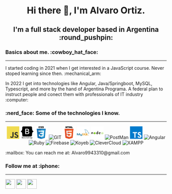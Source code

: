 <h1 align="center">Hi there 👋, I'm Alvaro Ortiz.</h1>

<h2 align="center">I'm a full stack developer based in Argentina :round_pushpin:</h2>

<h3>Basics about me. :cowboy_hat_face:</h3>
<hr>
<p>I started coding in 2021 when I get interested in a JavaScript course. Never stoped learning since then. :mechanical_arm: </p>

<p>In 2022 I get into technologies like Angular, Java/Springboot, MySQL, Typescript, and more by the hand of Argentina Programa. A federal plan to instruct people and conect them with professionals of IT industry :computer:</p>

<h3>:nerd_face: Some of the technologies I know.</h3>
<hr>
<p align="center">
<img src="https://raw.githubusercontent.com/devicons/devicon/master/icons/javascript/javascript-original.svg" alt ="Javascript" width="40" height="40">
<img src="https://raw.githubusercontent.com/devicons/devicon/master/icons/bootstrap/bootstrap-plain-wordmark.svg" alt ="Bootstrap" width="40" height="40"> <img src="https://raw.githubusercontent.com/devicons/devicon/master/icons/css3/css3-original-wordmark.svg" alt ="CSS" width="40" height="40">
<img src="https://camo.githubusercontent.com/fbfcb9e3dc648adc93bef37c718db16c52f617ad055a26de6dc3c21865c3321d/68747470733a2f2f7777772e766563746f726c6f676f2e7a6f6e652f6c6f676f732f6769742d73636d2f6769742d73636d2d69636f6e2e737667" alt ="GIT" width="40" height="40"> 
<img src="https://raw.githubusercontent.com/devicons/devicon/master/icons/html5/html5-original-wordmark.svg" alt ="HTML" width="40" height="40">
<img src="https://raw.githubusercontent.com/devicons/devicon/master/icons/mysql/mysql-original-wordmark.svg" alt ="MySQL" width="40" height="40">
<img src="https://raw.githubusercontent.com/devicons/devicon/master/icons/nodejs/nodejs-original-wordmark.svg" alt ="NodeJs" width="40" height="40">
<img src="https://camo.githubusercontent.com/93b32389bf746009ca2370de7fe06c3b5146f4c99d99df65994f9ced0ba41685/68747470733a2f2f7777772e766563746f726c6f676f2e7a6f6e652f6c6f676f732f676574706f73746d616e2f676574706f73746d616e2d69636f6e2e737667" alt ="PostMan" width="40" height="40"> <img src="https://raw.githubusercontent.com/devicons/devicon/master/icons/typescript/typescript-original.svg" alt ="TypeScript" width="40" height="40">
<img src="https://upload.wikimedia.org/wikipedia/commons/thumb/c/cf/Angular_full_color_logo.svg/1200px-Angular_full_color_logo.svg.png" alt ="Angular" width="40" height="40">
<img src="https://upload.wikimedia.org/wikipedia/commons/thumb/7/73/Ruby_logo.svg/2048px-Ruby_logo.svg.png" alt ="Ruby" width="40" height="40">
<img src="https://www.gstatic.com/devrel-devsite/prod/vca930ea4481fa25f3cdb030ae8a063116e499d7117ac90e4ee9a28c6c1a44870/firebase/images/touchicon-180.png" alt ="Firebase" width="40" height="40">
<img src="https://img.stackshare.io/stack/508688/c85654cdbd8aff0751f8628d64605faac44f586d.png" alt ="Koyeb" width="40" height="40">
<img src="https://www.clever-cloud.com/app/themes/cc-wp-theme/assets/img/brand-assets/square-png.png" alt ="CleverCloud" width="40" height="40">
<img src="https://i.pinimg.com/originals/5c/3d/4b/5c3d4b018e0995b97171a35e06da9dae.png" alt ="XAMPP" width="40" height="40">
</p>

<p> :mailbox: You can reach me at: Alvaro9943310@gmail.com</p>

<h3>Follow me at :iphone:</h3>
<hr>
<p>
<a href="https://www.instagram.com/alvaritx_/" target="blank"><img src="https://raw.githubusercontent.com/rahuldkjain/github-profile-readme-generator/master/src/images/icons/Social/instagram.svg" width="30" height="30" ></a>
  <a href="www.linkedin.com/in/alvaro1709" target="blank"><img src="https://raw.githubusercontent.com/rahuldkjain/github-profile-readme-generator/master/src/images/icons/Social/linked-in-alt.svg" width="30" height="30" ></a>
  <a href="www.twitter.com/codingchild" target="blank"><img src="https://upload.wikimedia.org/wikipedia/commons/thumb/6/6f/Logo_of_Twitter.svg/292px-Logo_of_Twitter.svg.png" width="30" height="30" ></a>
</p>
<!--
**alvarito1709/alvarito1709** is a ✨ _special_ ✨ repository because its `README.md` (this file) appears on your GitHub profile.

Here are some ideas to get you started:

- 🔭 I’m currently working on ...
- 🌱 I’m currently learning ...
- 👯 I’m looking to collaborate on ...
- 🤔 I’m looking for help with ...
- 💬 Ask me about ...
- 📫 How to reach me: ...
- 😄 Pronouns: ...
- ⚡ Fun fact: ...
-->
